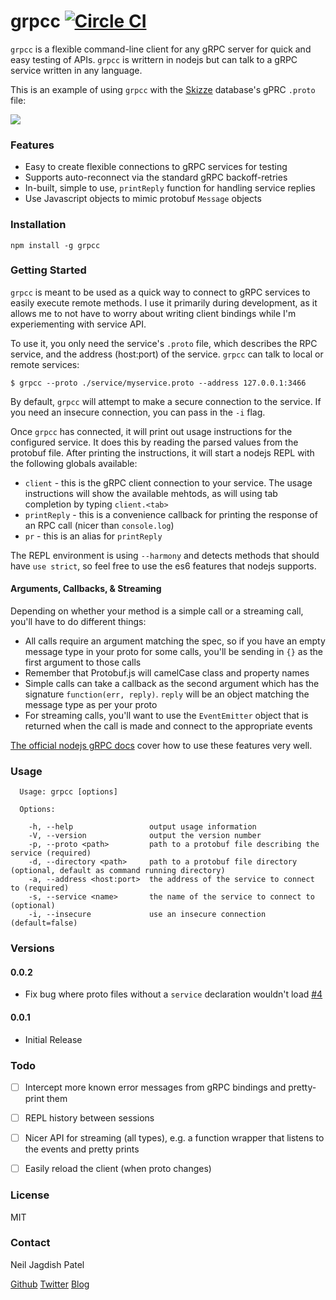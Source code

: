 # grpcc [![Circle CI](https://circleci.com/gh/njpatel/grpcc.svg?style=svg)](https://circleci.com/gh/njpatel/grpcc)

`grpcc` is a flexible command-line client for any gRPC server for quick and easy testing of APIs. `grpcc` is writtern in nodejs but can talk to a gRPC service written in any language.

This is an example of using `grpcc` with the [Skizze](https://github.com/skizzehq/skizze) database's gPRC `.proto` file:

![](https://njp.io/content/images/2016/02/Screenshot-2016-02-09-19-22-40.png)


### Features
* Easy to create flexible connections to gRPC services for testing
* Supports auto-reconnect via the standard gRPC backoff-retries
* In-built, simple to use, `printReply` function for handling service replies
* Use Javascript objects to mimic protobuf `Message` objects


### Installation

`npm install -g grpcc`


### Getting Started

`grpcc` is meant to be used as a quick way to connect to gRPC services to easily execute remote methods. I use it primarily during development, as it allows me to not have to worry about writing client bindings while I'm experiementing with service API.

To use it, you only need the service's `.proto` file, which describes the RPC service, and the address (host:port) of the service. `grpcc` can talk to local or remote services:

```
$ grpcc --proto ./service/myservice.proto --address 127.0.0.1:3466
```

By default, `grpcc` will attempt to make a secure connection to the service. If you need an insecure connection, you can pass in the `-i` flag.

Once `grpcc` has connected, it will print out usage instructions for the configured service. It does this by reading the parsed values from the protobuf file. After printing the instructions, it will start a nodejs REPL with the following globals available:

* `client` - this is the gRPC client connection to your service. The usage instructions will show the available mehtods, as will using tab completion by typing `client.<tab>`
* `printReply` - this is a convenience callback for printing the response of an RPC call (nicer than `console.log`)
* `pr` - this is an alias for `printReply`

The REPL environment is using `--harmony` and detects methods that should have `use strict`, so feel free to use the es6 features that nodejs supports.

#### Arguments, Callbacks, & Streaming

Depending on whether your method is a simple call or a streaming call, you'll have to do different things:

* All calls require an argument matching the spec, so if you have an empty message type in your proto for some calls, you'll be sending in `{}` as the first argument to those calls
* Remember that Protobuf.js will camelCase class and property names
* Simple calls can take a callback as the second argument which has the signature `function(err, reply)`. `reply` will be an object matching the message type as per your proto
* For streaming calls, you'll want to use the `EventEmitter` object that is returned when the call is made and connect to the appropriate events

[The official nodejs gRPC docs](http://www.grpc.io/docs/tutorials/basic/node.html) cover how to use these features very well.


### Usage

```
  Usage: grpcc [options]

  Options:

    -h, --help                 output usage information
    -V, --version              output the version number
    -p, --proto <path>         path to a protobuf file describing the service (required)
    -d, --directory <path>     path to a protobuf file directory (optional, default as command running directory)
    -a, --address <host:port>  the address of the service to connect to (required)
    -s, --service <name>       the name of the service to connect to (optional)
    -i, --insecure             use an insecure connection (default=false)

```



### Versions

#### 0.0.2

- Fix bug where proto files without a `service` declaration wouldn't load [#4](https://github.com/njpatel/grpcc/issues/4)

#### 0.0.1

- Initial Release



### Todo

- [ ] Intercept more known error messages from gRPC bindings and pretty-print them
- [ ] REPL history between sessions
- [ ] Nicer API for streaming (all types), e.g. a function wrapper that listens to the events and pretty prints
- [ ] Easily reload the client (when proto changes)


### License

MIT


### Contact

Neil Jagdish Patel

[Github](https://github.com/njpatel) [Twitter](https://twitter.com/njpatel) [Blog](https://njp.io)
